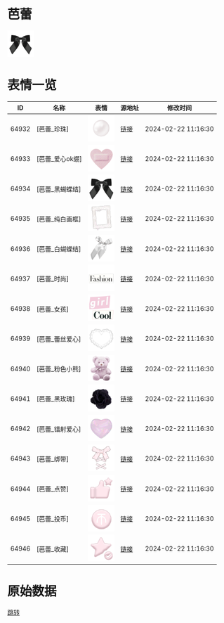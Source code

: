 # 芭蕾

<img src="./cover.png" height="60" alt="cover" />

# 表情一览

|ID|名称|表情|源地址|修改时间|
|----|----|----|----|----|
|64932|[芭蕾_珍珠]|<img src="./pic/064932_%5B芭蕾_珍珠%5D.png" height="60" alt="珍珠"/>|[链接](https://i0.hdslb.com/bfs/garb/27b3d5fd8cd85d22aa2e53f3fd2bb9dc8b52b563.png)|2024-02-22 11:16:30|
|64933|[芭蕾_爱心ok绷]|<img src="./pic/064933_%5B芭蕾_爱心ok绷%5D.png" height="60" alt="爱心ok绷"/>|[链接](https://i0.hdslb.com/bfs/garb/c14f631593dba1154529cf44b3056787dc54e418.png)|2024-02-22 11:16:30|
|64934|[芭蕾_黑蝴蝶结]|<img src="./pic/064934_%5B芭蕾_黑蝴蝶结%5D.png" height="60" alt="黑蝴蝶结"/>|[链接](https://i0.hdslb.com/bfs/garb/6dd0b0955070563e0d95a6c558925868ee7f378d.png)|2024-02-22 11:16:30|
|64935|[芭蕾_纯白画框]|<img src="./pic/064935_%5B芭蕾_纯白画框%5D.png" height="60" alt="纯白画框"/>|[链接](https://i0.hdslb.com/bfs/garb/dc06766c844b02d3b49b11b9d9bd5b791b70b249.png)|2024-02-22 11:16:30|
|64936|[芭蕾_白蝴蝶结]|<img src="./pic/064936_%5B芭蕾_白蝴蝶结%5D.png" height="60" alt="白蝴蝶结"/>|[链接](https://i0.hdslb.com/bfs/garb/f217390e496715b39ead677256540db54cb0ff1d.png)|2024-02-22 11:16:30|
|64937|[芭蕾_时尚]|<img src="./pic/064937_%5B芭蕾_时尚%5D.png" height="60" alt="时尚"/>|[链接](https://i0.hdslb.com/bfs/garb/f0fa9da2ac1bdf5c9f836da011c6c25990820304.png)|2024-02-22 11:16:30|
|64938|[芭蕾_女孩]|<img src="./pic/064938_%5B芭蕾_女孩%5D.png" height="60" alt="女孩"/>|[链接](https://i0.hdslb.com/bfs/garb/02061491b6585f842f1e6a16974910dbc5bcf9ae.png)|2024-02-22 11:16:30|
|64939|[芭蕾_蕾丝爱心]|<img src="./pic/064939_%5B芭蕾_蕾丝爱心%5D.png" height="60" alt="蕾丝爱心"/>|[链接](https://i0.hdslb.com/bfs/garb/d345aa2721d59fe9c5014f71ac96ac85d758264b.png)|2024-02-22 11:16:30|
|64940|[芭蕾_粉色小熊]|<img src="./pic/064940_%5B芭蕾_粉色小熊%5D.png" height="60" alt="粉色小熊"/>|[链接](https://i0.hdslb.com/bfs/garb/2d0e573df48581896610d9a80616ccc9592a38be.png)|2024-02-22 11:16:30|
|64941|[芭蕾_黑玫瑰]|<img src="./pic/064941_%5B芭蕾_黑玫瑰%5D.png" height="60" alt="黑玫瑰"/>|[链接](https://i0.hdslb.com/bfs/garb/021df0fcbff8394e881fe93b35acc983cbb1a501.png)|2024-02-22 11:16:30|
|64942|[芭蕾_镭射爱心]|<img src="./pic/064942_%5B芭蕾_镭射爱心%5D.png" height="60" alt="镭射爱心"/>|[链接](https://i0.hdslb.com/bfs/garb/f5bd31d33bccd11afacd295e35b91b8189fc0f98.png)|2024-02-22 11:16:30|
|64943|[芭蕾_绑带]|<img src="./pic/064943_%5B芭蕾_绑带%5D.png" height="60" alt="绑带"/>|[链接](https://i0.hdslb.com/bfs/garb/c3e31b59c1eb4f170c7ec77d0ee6af05ee095ef3.png)|2024-02-22 11:16:30|
|64944|[芭蕾_点赞]|<img src="./pic/064944_%5B芭蕾_点赞%5D.png" height="60" alt="点赞"/>|[链接](https://i0.hdslb.com/bfs/garb/19c17a30394047194abb670127fb8038930dc41d.png)|2024-02-22 11:16:30|
|64945|[芭蕾_投币]|<img src="./pic/064945_%5B芭蕾_投币%5D.png" height="60" alt="投币"/>|[链接](https://i0.hdslb.com/bfs/garb/e373fcabdd247d23d6adfb166a33063e8ea5c561.png)|2024-02-22 11:16:30|
|64946|[芭蕾_收藏]|<img src="./pic/064946_%5B芭蕾_收藏%5D.png" height="60" alt="收藏"/>|[链接](https://i0.hdslb.com/bfs/garb/a8d19f61a48f632db5c60401c199ed34b2674b36.png)|2024-02-22 11:16:30|

# 原始数据

[跳转](./raw.json)

